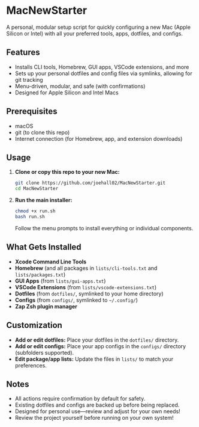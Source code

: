 # MacNewStarter

A personal, modular setup script for quickly configuring a new Mac (Apple Silicon or Intel) with all your preferred tools, apps, dotfiles, and configs.

## Features

- Installs CLI tools, Homebrew, GUI apps, VSCode extensions, and more
- Sets up your personal dotfiles and config files via symlinks, allowing for git tracking
- Menu-driven, modular, and safe (with confirmations)
- Designed for Apple Silicon and Intel Macs

## Prerequisites

- macOS
- git (to clone this repo)
- Internet connection (for Homebrew, app, and extension downloads)

## Usage

1. **Clone or copy this repo to your new Mac:**

   ```sh
   git clone https://github.com/joehall02/MacNewStarter.git
   cd MacNewStarter
   ```

2. **Run the main installer:**
   ```sh
   chmod +x run.sh
   bash run.sh
   ```
   Follow the menu prompts to install everything or individual components.

## What Gets Installed

- **Xcode Command Line Tools**
- **Homebrew** (and all packages in `lists/cli-tools.txt` and `lists/packages.txt`)
- **GUI Apps** (from `lists/gui-apps.txt`)
- **VSCode Extensions** (from `lists/vscode-extensions.txt`)
- **Dotfiles** (from `dotfiles/`, symlinked to your home directory)
- **Configs** (from `configs/`, symlinked to `~/.config/`)
- **Zap Zsh plugin manager**

## Customization

- **Add or edit dotfiles:** Place your dotfiles in the `dotfiles/` directory.
- **Add or edit configs:** Place your app configs in the `configs/` directory (subfolders supported).
- **Edit package/app lists:** Update the files in `lists/` to match your preferences.

## Notes

- All actions require confirmation by default for safety.
- Existing dotfiles and configs are backed up before being replaced.
- Designed for personal use—review and adjust for your own needs!
- Review the project yourself before running on your own system!
